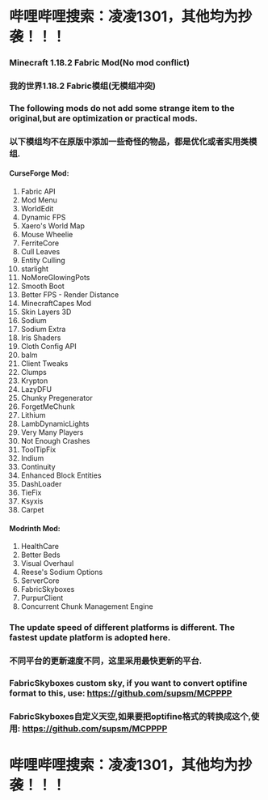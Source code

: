 # 哔哩哔哩搜索：凌凌1301，其他均为抄袭！！！
### Minecraft 1.18.2 Fabric Mod(No mod conflict)
### 我的世界1.18.2 Fabric模组(无模组冲突)

### The following mods do not add some strange item to the original,but are optimization or practical mods.
### 以下模组均不在原版中添加一些奇怪的物品，都是优化或者实用类模组.

#### **CurseForge Mod:**
1. Fabric API
2. Mod Menu
3. WorldEdit
4. Dynamic FPS
5. Xaero's World Map
6. Mouse Wheelie
7. FerriteCore
8. Cull Leaves
9. Entity Culling
10. starlight
11. NoMoreGlowingPots
12. Smooth Boot
13. Better FPS - Render Distance
14. MinecraftCapes Mod
15. Skin Layers 3D
16. Sodium
17. Sodium Extra
18. Iris Shaders
19. Cloth Config API
20. balm
21. Client Tweaks
22. Clumps
23. Krypton
24. LazyDFU
25. Chunky Pregenerator
26. ForgetMeChunk
27. Lithium
28. LambDynamicLights
29. Very Many Players
30. Not Enough Crashes
31. ToolTipFix
32. Indium
33. Continuity
34. Enhanced Block Entities
35. DashLoader
36. TieFix
37. Ksyxis
38. Carpet

#### **Modrinth Mod:**
1. HealthCare
2. Better Beds
3. Visual Overhaul
4. Reese's Sodium Options
5. ServerCore
6. FabricSkyboxes
7. PurpurClient
8. Concurrent Chunk Management Engine

### The update speed of different platforms is different. The fastest update platform is adopted here.
### 不同平台的更新速度不同，这里采用最快更新的平台.

### FabricSkyboxes custom sky, if you want to convert optifine format to this, use: https://github.com/supsm/MCPPPP
### FabricSkyboxes自定义天空,如果要把optifine格式的转换成这个,使用: https://github.com/supsm/MCPPPP
# 哔哩哔哩搜索：凌凌1301，其他均为抄袭！！！
